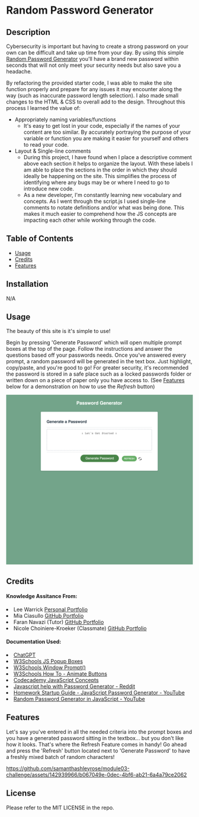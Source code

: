 # Random Password Generator
## Description

Cybersecurity is important but having to create a strong password on your own can be difficult and take up time from your day. By using this simple <a href="https://samanthashleyrose.github.io/Random-Password-Generator/">Random Password Generator</a> you'll have a brand new password within seconds that will not only meet your security needs but also save you a headache.

By refactoring the provided starter code, I was able to make the site function properly and prepare for any issues it may encounter along the way (such as inaccurate password length selection). I also made small changes to the HTML & CSS to overall add to the design. Throughout this process I learned the value of:
 - Appropriately naming variables/functions
    - It's easy to get lost in your code, especially if the names of your content are too similar. By accurately portraying the purpose of your variable or function you are making it easier for yourself and others to read your code.
 - Layout & Single-line comments
    - During this project, I have found when I place a descriptive comment above each section it helps to organize the layout. With these labels I am able to place the sections in the order in which they should ideally be happening on the site. This simplifies the process of identifying where any bugs may be or where I need to go to introduce new code. 
    - As a new developer, I'm constantly learning new vocabulary and concepts. As I went through the script.js I used single-line comments to notate definitions and/or what was being done. This makes it much easier to comprehend how the JS concepts are impacting each other while working through the code.

## Table of Contents

- [Usage](#usage)
- [Credits](#credits)
- [Features](#features)

## Installation

N/A

## Usage

The beauty of this site is it's simple to use!

Begin by pressing 'Generate Password' which will open multiple prompt boxes at the top of the page. Follow the instructions and answer the questions based off your passwords needs. Once you've answered every prompt, a random password will be generated in the text box. Just highlight, copy/paste, and you're good to go! For greater security, it's recommended the password is stored in a safe place such as a locked passwords folder or written down on a piece of paper only you have access to. 
(See [Features](#features) below for a demonstration on how to use the *Refresh* button)

![Fullscren Screenshot of Random Password Generator](./Develop/assets/images/fullscreen-sc.png)


## Credits

#### Knowledge Assitance From:
<li>Lee Warrick <a href="https://leewarrick.com/">Personal Portfolio</a></li>
<li>Mia Ciasullo <a href="https://github.com/miacias/first-portfolio">GitHub Portfolio</a></li>
<li>Faran Navazi (Tutor) <a href="https://github.com/FaranNavazi">GitHub Portfolio</a></li>
<li>Nicole Choiniere-Kroeker (Classmate) <a href="https://github.com/nchoin">GitHub Portfolio</a></li>

#### Documentation Used:

<li><a href="https://chat.openai.com/">ChatGPT</a></li>
<li><a href="https://www.w3schools.com/js/js_popup.asp">W3Schools JS Popup Boxes</a></li>
<li><a href="https://www.w3schools.com/jsref/met_win_prompt.asp">W3Schools Window Prompt()</a></li>
<li><a href="https://www.w3schools.com/howto/howto_css_animate_buttons.asp">W3Schools How To - Animate Buttons</a></li>
<li><a href="https://www.codecademy.com/resources/docs/javascript/loops">Codecademy JavaScript Concepts</a></li>
<li><a href="https://www.reddit.com/r/AskProgramming/comments/katbot/javascript_help_with_password_generator/">Javascript help with Password Generator - Reddit</a></li>
<li><a href="https://www.youtube.com/watch?v=x4HUaiazDes">Homework Startup Guide - JavaScript Password Generator - YouTube</a></li>
<li><a href="https://www.youtube.com/watch?v=v2jfGo7ztm8">Random Password Generator in JavaScript
- YouTube</a></li>

## Features

Let's say you've entered in all the needed criteria into the prompt boxes and you have a generated password sitting in the textbox... but you don't like how it looks. That's where the Refresh Feature comes in handy! Go ahead and press the 'Refresh' button located next to 'Generate Password' to have a freshly mixed batch of random characters!

https://github.com/samanthashleyrose/module03-challenge/assets/142939966/b067049e-0dec-4bf6-ab21-6a4a79ce2062

## License

Please refer to the MIT LICENSE in the repo.
